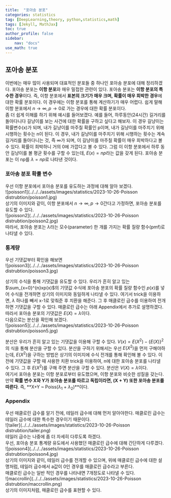 ```yaml
---
title:  "포아송 분포"
categories: statistics
tag: [DeepLearning,theory, python,statistics,math]
tags: [Jekyll, MathJax]
toc: true
author_profile: false
sidebar:
    nav: "docs"
use_math: true
---
```


## 포아송 분포

이번에는 매우 많이 사용되며 대표적인 분포들 중 하나인 포아송 분포에 대해 정리하겠다. 포아송 분포는 **이항 분포**와 매우 밀접한 관련이 있다. 포아송 분포는 **이항 분포의 특수한 경우**이다. 즉, 이항 분포에서 **표본의 크기가 매우 크며, 확률이 매우 희박한 경우**에 대한 확률 분포이다. 이 경우에는 이항 분포를 통해 계산하기가 매우 어렵다. 쉽게 말해 이항 분포에서 $n → \infty, p → 0$로 가는 경우에 대한 확률 분포이다.    
좀 더 쉽게 이해를 하기 위해 예시를 들어보겠다. 예를 들어, 하루동안(24시간) 길거리를 돌아다니다 길냥이를 보는 사건에 대한 확률을 구하고 싶다고 해보자. 이 경우 길냥이는 확률변수(x)가 되며, 내가 길냥이를 마주칠 확률인 p이며, 내가 길냥이를 마주치기 위해 시행하는 횟수는 n이 된다. 이 경우, 내가 길냥이를 마주치기 위해 시행하는 횟수는 계속 길거리를 돌아다니는 것, 즉 $\infty$가 되며, 이 길냥이를 마주칠 확률이 매우 희박하다고 볼 수 있다. 확률이 희박하니 거의 0에 가깝다고 볼 수 있다. 그럼 이 이항 분포에서 하루 동안 길냥이를 볼 평균 횟수를 구할 수 있는데, $E(x) = np$라는 값을 갖게 된다. 포아송 분포는 이 np를 $\lambda = np$로 나타낸 것이다.

### 포아송 분포 확률 변수

우선 이항 분포에서 포아송 분포를 유도하는 과정에 대해 알아 보겠다.   
![poisson1](../../../assets/images/statistics/2023-10-26-Poisson distrubtion/poisson1.jpg)   
상기의 이미지와 같이, 이항 분포에서 $n → \infty, p → 0$간다고 가정하면, 포아송 분포를 유도할 수 있다.   
![poisson2](../../../assets/images/statistics/2023-10-26-Poisson distrubtion/poisson2.jpg)   
따라서, 포아송 분포는 $\lambda$라는 모수(parameter) 한 개를 가지는 확률 질량 함수(pmf)로 나타낼 수 있다.


### 통계량

우선 기댓값부터 확인을 해보면   
![poisson3](../../../assets/images/statistics/2023-10-26-Poisson distrubtion/poisson3.jpg)

상기의 수식을 통해 기댓값을 유도할 수 있다. 우리가 흔히 알고 있는 $\sum_{x=0}^{n}xp(x)$의 기댓값 수식에 포아송 분포의 확률 질량 함수인 $p(x)$를 넣어 수식을 전개하면 상기의 이미지와 동일하게 나타낼 수 있다. 여기서 trick을 이용하면,  $\lambda$ 하나를 빼서 x-1로 맞춰준 후 치환을 해준다. 그 후 매클로린 급수를 이용하여 전개하면 기댓값을 구할 수 있다. 매클로린 급수는 아래 Appendix에서 추가로 설명하겠다. 따라서 포아송 분포의 기댓값은 $E(X)=\lambda$이다.   
다음으로는 분산을 확인해 보겠다.   
![poisson5](../../../assets/images/statistics/2023-10-26-Poisson distrubtion/poisson5.jpg)

분산은 우리가 흔히 알고 있는 기댓값을 이용해 구할 수 있다. $V(x)=E(X^2) - \{E(X)\}^2$의 식을 통해 분산을 구할 수 있다. 분산을 구하기 위해서는 우선 $E(X^2)$을 먼저 구해야하는데, $E(X^2)$을 구하는 방법은 상기의 이미지에 수식 전개를 통해 확인해 볼 수 있다. 이전에 기댓값을 구할 때 사용한 치환 trick을 이용하여, n에 대한 포아송 분포를 나타낼 수 있다. 그 후 $E(X^2)$를 구해 주면 분산을 구할 수 있다. 분산은 $V(X)=\lambda$이다.  
여기서 포아송 분포는 이항 분포로부터 유도했으며, 이항 분포와 비슷한 성질을 갖는다. 만약 **확률 변수 X와 Y가 포아송 분포를 따르고 독립이라면, (X + Y) 또한 포아송 분포를 따른다**. 즉, **X+Y \~ Poiss($λ_{1}$ + $λ_{2}$)**이다. 

### Appendix

우선 매클로린 급수를 알기 전에, 테일러 급수에 대해 먼저 알아야한다. 매클로린 급수는 테일러 급수에 대한 특수한 경우이기 때문이다.    
![tailer](../../../assets/images/statistics/2023-10-26-Poisson distrubtion/tailer.png)    
테일러 급수는 나중에 좀 더 자세히 다루도록 하겠다.   
우선, 포아송 분포 통계량 유도에서 사용했던 매클로린 급수에 대해 간단하게 다루겠다.   
![poisson4](../../../assets/images/statistics/2023-10-26-Poisson distrubtion/poisson4.jpg)    
상기의 이미지와 같이, 테일러 급수를 전개할 수 있으며, 위에 매클로린 급수에 대한 설명처럼, 테일러 급수에서 a값이 0인 경우를 매클로린 급수라고 부른다.    
매클로린 급수는 일반 적인 경우를 나타내면 7개정도로 나타낼 수 있다.    
![maccrollin](../../../assets/images/statistics/2023-10-26-Poisson distrubtion/maccrollin.png)   
상기의 이미지처럼, 매클로린 급수를 표현할 수 있다.

